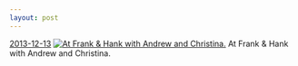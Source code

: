 ```yaml
---
layout: post
---
```


<p>
  <time><a href="/247">2013-12-13</a></time>
  <a href="/247"><img src="{{ site.assets_url }}/247-640.jpg" srcset="{{ site.assets_url }}/247-1280.jpg 1280w, {{ site.assets_url }}/247-960.jpg 960w, {{ site.assets_url }}/247-640.jpg 640w, {{ site.assets_url }}/247-320.jpg 320w" sizes="(min-width: 700px) 50vw, calc(100vw - 2rem)" alt="At Frank & Hank with Andrew and Christina." /></a>
  <span>At Frank & Hank with Andrew and Christina.</span>
</p>
